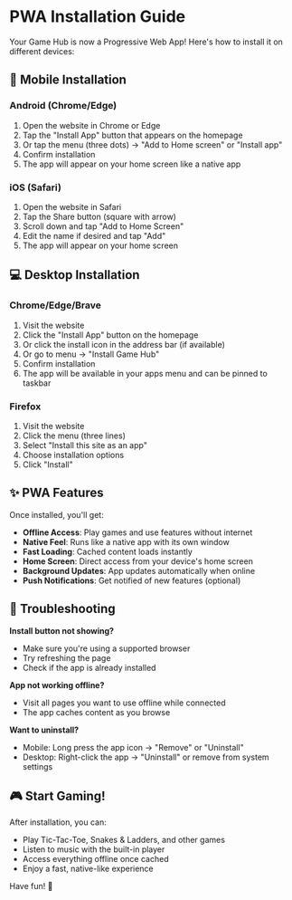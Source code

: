 # PWA Installation Guide

Your Game Hub is now a Progressive Web App! Here's how to install it on different devices:

## 📱 Mobile Installation

### Android (Chrome/Edge)
1. Open the website in Chrome or Edge
2. Tap the "Install App" button that appears on the homepage
3. Or tap the menu (three dots) → "Add to Home screen" or "Install app"
4. Confirm installation
5. The app will appear on your home screen like a native app

### iOS (Safari)
1. Open the website in Safari
2. Tap the Share button (square with arrow)
3. Scroll down and tap "Add to Home Screen"
4. Edit the name if desired and tap "Add"
5. The app will appear on your home screen

## 💻 Desktop Installation

### Chrome/Edge/Brave
1. Visit the website
2. Click the "Install App" button on the homepage
3. Or click the install icon in the address bar (if available)
4. Or go to menu → "Install Game Hub"
5. Confirm installation
6. The app will be available in your apps menu and can be pinned to taskbar

### Firefox
1. Visit the website
2. Click the menu (three lines)
3. Select "Install this site as an app"
4. Choose installation options
5. Click "Install"

## ✨ PWA Features

Once installed, you'll get:

- **Offline Access**: Play games and use features without internet
- **Native Feel**: Runs like a native app with its own window
- **Fast Loading**: Cached content loads instantly
- **Home Screen**: Direct access from your device's home screen
- **Background Updates**: App updates automatically when online
- **Push Notifications**: Get notified of new features (optional)

## 🔧 Troubleshooting

**Install button not showing?**
- Make sure you're using a supported browser
- Try refreshing the page
- Check if the app is already installed

**App not working offline?**
- Visit all pages you want to use offline while connected
- The app caches content as you browse

**Want to uninstall?**
- Mobile: Long press the app icon → "Remove" or "Uninstall"
- Desktop: Right-click the app → "Uninstall" or remove from system settings

## 🎮 Start Gaming!

After installation, you can:
- Play Tic-Tac-Toe, Snakes & Ladders, and other games
- Listen to music with the built-in player
- Access everything offline once cached
- Enjoy a fast, native-like experience

Have fun! 🚀
